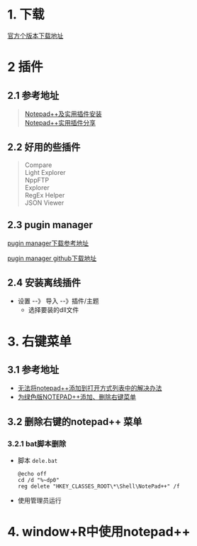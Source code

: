 # 1. 下载
[官方个版本下载地址](https://notepad-plus-plus.org/download/all-versions.html)

# 2 插件
## 2.1 参考地址
> [Notepad++及实用插件安装](http://blog.csdn.net/z45689/article/details/57493338)  
> [Notepad++实用插件分享](http://blog.csdn.net/wang02011/article/details/7743522)

## 2.2 好用的些插件
> Compare  
> Light Explorer  
> NppFTP  
> Explorer  
> RegEx Helper  
> JSON Viewer   

## 2.3 pugin manager

[pugin manager下载参考地址](https://github.com/notepad-plus-plus/notepad-plus-plus/issues/32647)

[pugin manager github下载地址](https://github.com/bruderstein/nppPluginManager/releases)

## 2.4 安装离线插件

* 设置 --》 导入 --》插件/主题
  * 选择要装的dll文件

# 3. 右键菜单
## 3.1 参考地址
- [无法将notepad++添加到打开方式列表中的解决办法](https://blog.csdn.net/jl1134069094/article/details/50749075)
- [为绿色版NOTEPAD++添加、删除右键菜单](https://yutuo.net/archives/58c118c4d5528597.html)

## 3.2 删除右键的notepad++ 菜单
### 3.2.1 bat脚本删除
- 脚本 `dele.bat`
  ```
  @echo off
  cd /d "%~dp0"
  reg delete "HKEY_CLASSES_ROOT\*\Shell\NotePad++" /f
  ```
- 使用管理员运行


# 4. window+R中使用notepad++
